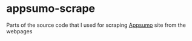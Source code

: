 # appsumo-scrape

Parts of the source code that I used for scraping [Appsumo](https://appsumo.com) site from the webpages

